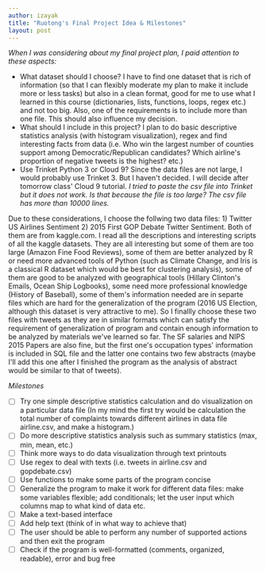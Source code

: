 ```yaml
---
author: izayak
title: "Ruotong's Final Project Idea & Milestones"
layout: post
---
```


*When I was considering about my final project plan, I paid attention to these aspects:*

* What dataset should I choose? I have to find one dataset that is rich of information (so that I can flexibly moderate my plan to make it include more or less tasks) but also in a clean format, good for me to use what I learned in this course (dictionaries, lists, functions, loops, regex etc.) and not too big. Also, one of the requirements is to include more than one file. This should also influence my decision.  
* What should I include in this project? I plan to do basic descriptive statistics analysis (with histogram visualization), regex and find interesting facts from data (i.e. Who win the largest number of counties support among Democratic/Republican candidates? Which airline's proportion of negative tweets is the highest? etc.)
* Use Trinket Python 3 or Cloud 9? Since the data files are not large, I would probably use Trinket 3. But I haven't decided. I will decide after tomorrow class' Cloud 9 tutorial. *I tried to paste the csv file into Trinket but it does not work. Is that because the file is too large? The csv file has more than 10000 lines.*

Due to these considerations, I choose the follwing two data files: 1) Twitter US Airlines Sentiment 2) 2015 First GOP Debate Twitter
Sentiment. Both of them are from kaggle.com. I read all the descriptions and interesting scripts of all the kaggle datasets. They are all
interesting but some of them are too large (Amazon Fine Food Reviews), some of them are better analyzed by R or need more advanced tools 
of Python (such as Climate Change, and Iris is a classical R dataset which would be best for clustering analysis), some of them are good 
to be analyzed with geographical tools (Hillary Clinton's Emails, Ocean Ship Logbooks), some need more professional knowledge (History of
Baseball), some of them's information needed are in separte files which are hard for the generalization of the program (2016 US Election,
although this dataset is very attractive to me). So I finallly choose these two files with tweets as they are in similar formats which
can satisfy the requirement of generalization of program and contain enough information to be analyzed by materials we've learned so far.
The SF salaries and NIPS 2015 Papers are also fine, but the first one's occupation types' information is included in SQL file and the
latter one contains two few abstracts (maybe I'll add this one after I finished the program as the analysis of abstract would be similar
to that of tweets). 



*Milestones*

- [ ] Try one simple descriptive statistics calculation and do visualization on a particular data file (In my mind the first try would be calculation the total number of complaints towards different airlines in data file airline.csv, and make a histogram.)
- [ ] Do more descriptive statistics analysis such as summary statistics (max, min, mean, etc.) 
- [ ] Think more ways to do data visualization through text printouts
- [ ] Use regex to deal with texts (i.e. tweets in airline.csv and gopdebate.csv)
- [ ] Use functions to make some parts of the program concise
- [ ] Generalize the program to make it work for different data files: make some variables flexible; add conditionals; let the user input which columns map to what kind of data etc.
- [ ] Make a text-based interface
- [ ] Add help text (think of in what way to achieve that)
- [ ] The user should be able to perform any number of supported actions and then exit the program
- [ ] Check if the program is well-formatted (comments, organized, readable), error and bug free
